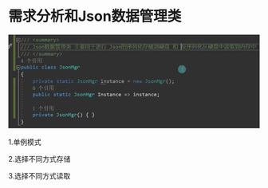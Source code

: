 # 需求分析和Json数据管理类

![c9c55bf6f968f8ce83cd3843022d4912.png](image/c9c55bf6f968f8ce83cd3843022d4912.png)

1.单例模式

2.选择不同方式存储

3.选择不同方式读取
